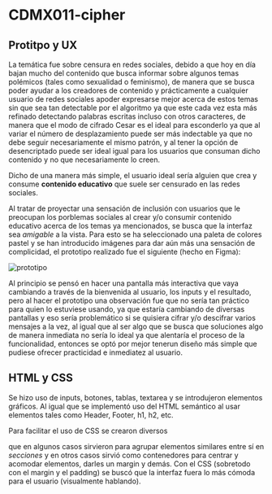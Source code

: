 # CDMX011-cipher

## Protitpo y UX

La temática fue sobre censura en redes sociales, debido a que hoy en día bajan mucho del contenido que busca informar sobre algunos temas polémicos (tales como sexualidad o feminismo), de manera que se busca poder ayudar a los creadores de contenido y prácticamente a cualquier usuario de redes sociales apoder expresarse mejor acerca de estos temas sin que sea tan detectable por el algoritmo ya que este cada vez esta más refinado detectando palabras escritas incluso con otros caracteres, de manera que el modo de cifrado Cesar es el ideal para esconderlo ya que al variar el número de desplazamiento puede ser más indectable ya que no debe seguir necesariamente el mismo patrón, y al tener la opción de desencriptado puede ser ideal igual para los usuarios que consuman dicho contenido y no que necesariamente lo creen.

Dicho de una manera más simple, el usuario ideal sería alguien que crea y consume **contenido educativo** que suele ser censurado en las redes sociales.


Al tratar de proyectar una sensación de inclusión con usuarios que le preocupan los porblemas sociales al crear y/o consumir contenido educativo acerca de los temas ya mencionados, se busca que la interfaz sea *amigable* a la vista. Para esto se ha seleccionado una paleta de colores pastel y se han introducido imágenes para dar aún más una sensación de complicidad, el prototipo realizado fue el siguiente (hecho en Figma):

![prototipo](https://user-images.githubusercontent.com/62182593/126168549-d36f61bc-4608-4290-b531-874c92082299.png)

Al principio se pensó en hacer una pantalla más interactiva que vaya cambiando a través de la bienvenida al usuario, los inputs y el resultado, pero al hacer el prototipo una observación fue que no sería tan práctico para quien lo estuviese usando, ya que estaría cambiando de diversas pantallas y eso sería problemático si se quisiera cifrar y/o descifrar varios mensajes a la vez, al igual que al ser algo que se busca que soluciones algo de manera inmediata no sería lo ideal ya que alentaría el proceso de la funcionalidad, entonces se optó por mejor tenerun diseño más simple que pudiese ofrecer practicidad e inmediatez al usuario.


## HTML y CSS

Se hizo uso de inputs, botones, tablas, textarea y se introdujeron elementos gráficos. Al igual que se implementó uso del HTML semántico al usar elementos tales como Header, Footer, h1, h2, etc. 

Para facilitar el uso de CSS se crearon diversos <div> que en algunos casos sirvieron para agrupar elementos similares entre sí en _secciones_ y en otros casos sirvió como contenedores para centrar y acomodar elementos, darles un margin y demás. Con el CSS (sobretodo con el margin y el padding) se buscó que la interfaz fuera lo más cómoda para el usuario (visualmente hablando).

